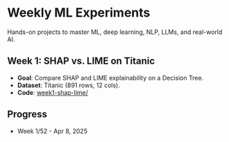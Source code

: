 # Weekly ML Experiments
Hands-on projects to master ML, deep learning, NLP, LLMs, and real-world AI.

## Week 1: SHAP vs. LIME on Titanic
- **Goal**: Compare SHAP and LIME explainability on a Decision Tree.
- **Dataset**: Titanic (891 rows, 12 cols).
- **Code**: [week1-shap-lime/](week1-shap-lime/)

## Progress 
- Week 1/52 - Apr 8, 2025
